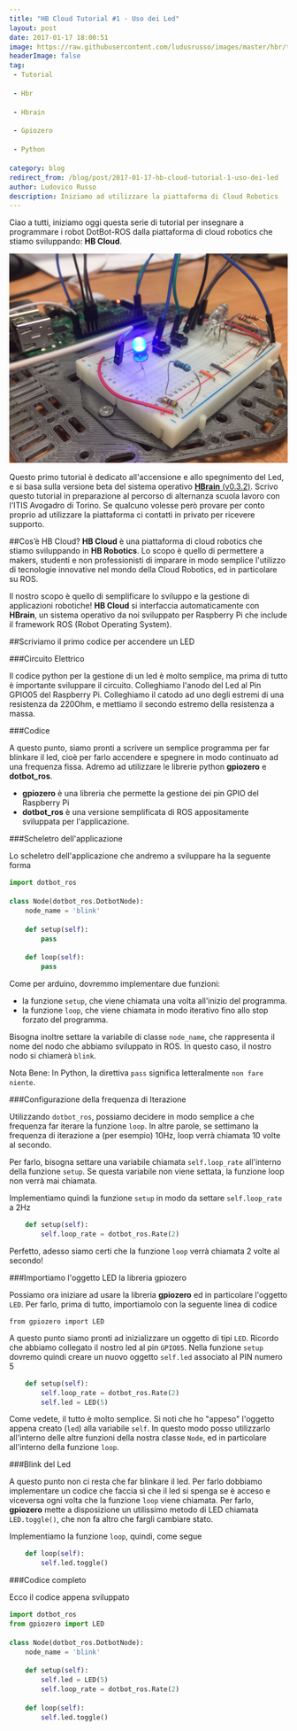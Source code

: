 ```yaml
---
title: "HB Cloud Tutorial #1 - Uso dei Led"
layout: post
date: 2017-01-17 18:00:51
image: https://raw.githubusercontent.com/ludusrusso/images/master/hbr/tutorial/led.png
headerImage: false
tag: 
 - Tutorial

 - Hbr

 - Hbrain

 - Gpiozero

 - Python

category: blog
redirect_from: /blog/post/2017-01-17-hb-cloud-tutorial-1-uso-dei-led
author: Ludovico Russo
description: Iniziamo ad utilizzare la piattaforma di Cloud Robotics
---
```


Ciao a tutti, iniziamo oggi questa serie di tutorial per insegnare a programmare i robot DotBot-ROS dalla piattaforma di cloud robotics che stiamo sviluppando: **HB Cloud**.
 
![roscore ROS shell](https://raw.githubusercontent.com/ludusrusso/images/master/hbr/tutorial/led.png)
 
Questo primo tutorial è dedicato all'accensione e allo spegnimento del Led, e si basa sulla versione beta del sistema operativo [**HBrain** (v0.3.2)](). Scrivo questo tutorial in preparazione al percorso di alternanza scuola lavoro con l'ITIS Avogadro di Torino. Se qualcuno volesse però provare per conto proprio ad utilizzare la piattaforma ci contatti in privato per ricevere supporto.
 
##Cos’è HB Cloud?
**HB Cloud** è una piattaforma di cloud robotics che stiamo sviluppando in **HB Robotics**. Lo scopo è quello di permettere a makers, studenti e non professionisti di imparare in modo semplice l'utilizzo di tecnologie innovative nel mondo della Cloud Robotics, ed in particolare su ROS.
 
Il nostro scopo è quello di semplificare lo sviluppo e la gestione di applicazioni robotiche! **HB Cloud** si interfaccia automaticamente con **HBrain**, un sistema operativo da noi sviluppato per Raspberry Pi che include il framework ROS (Robot Operating System).
 
##Scriviamo il primo codice per accendere un LED
 
###Circuito Elettrico
 
Il codice python per la gestione di un led è molto semplice, ma prima di tutto è importante sviluppare il circuito. Colleghiamo l'anodo del Led al Pin GPIO05 del Raspberry Pi. Colleghiamo il catodo ad uno degli estremi di una resistenza da 220Ohm, e mettiamo il secondo estremo della resistenza a massa.
 
###Codice
 
A questo punto, siamo pronti a scrivere un semplice programma per far blinkare il led, cioè per farlo accendere e spegnere in modo continuato ad una frequenza fissa. Adremo ad utilizzare le librerie python **gpiozero** e **dotbot_ros**.
 
- **gpiozero** è una libreria che permette la gestione dei pin GPIO del Raspberry Pi
-  **dotbot_ros** è una versione semplificata di ROS appositamente sviluppata per l'applicazione.
 
###Scheletro dell'applicazione
 
Lo scheletro dell'applicazione che andremo a sviluppare ha la seguente forma
 
```python
import dotbot_ros
 
class Node(dotbot_ros.DotbotNode):
    node_name = 'blink'
    
    def setup(self):
        pass
        
    def loop(self):
        pass
```
 
Come per arduino, dovremmo implementare due funzioni: 
 
- la funzione `setup`, che viene chiamata una volta all'inizio del programma.
- la funzione `loop`, che viene chiamata in modo iterativo fino allo stop forzato del programma.
 
Bisogna inoltre settare la variabile di classe `node_name`, che rappresenta il nome del nodo che abbiamo sviluppato in ROS. In questo caso, il nostro nodo si chiamerà `blink`.
 
Nota Bene: In Python, la direttiva `pass` significa letteralmente `non fare niente`.
 
 
###Configurazione della frequenza di Iterazione
 
Utilizzando `dotbot_ros`, possiamo decidere in modo semplice a che frequenza far iterare la funzione `loop`. In altre parole, se settimano la frequenza di iterazione a (per esempio) 10Hz, loop verrà chiamata 10 volte al secondo.
 
Per farlo, bisogna settare una variabile chiamata `self.loop_rate` all'interno della funzione `setup`. Se questa variabile non viene settata, la funzione loop non verrà mai chiamata.
 
Implementiamo quindi la funzione `setup` in modo da settare `self.loop_rate` a 2Hz
 
```python
    def setup(self):
        self.loop_rate = dotbot_ros.Rate(2)
```
 
Perfetto, adesso siamo certi che la funzione `loop` verrà chiamata 2 volte al secondo!
 
###Importiamo l'oggetto LED la libreria gpiozero
 
Possiamo ora iniziare ad usare la libreria **gpiozero** ed in particolare l'oggetto `LED`.
Per farlo, prima di tutto, importiamolo con la seguente linea di codice
 
```
from gpiozero import LED
```
 
A questo punto siamo pronti ad inizializzare un oggetto di tipi `LED`. Ricordo che abbiamo collegato il nostro led al pin `GPIO05`. Nella funzione `setup` dovremo quindi creare un nuovo oggetto `self.led` associato al PIN numero 5
 
 
```python
    def setup(self):
        self.loop_rate = dotbot_ros.Rate(2)
        self.led = LED(5)
```
 
Come vedete, il tutto è molto semplice. Si noti che ho "appeso" l'oggetto appena creato (`led`) alla variabile `self`. In questo modo posso utilizzarlo all'interno delle altre funzioni della nostra classe `Node`, ed in particolare all'interno della funzione `loop`.
 
###Blink del Led
 
A questo punto non ci resta che far blinkare il led. Per farlo dobbiamo implementare un codice che faccia sì che il led si spenga se è acceso e viceversa ogni volta che la funzione `loop` viene chiamata. Per farlo, **gpiozero** mette a disposizione un utilissimo metodo di LED chiamata `LED.toggle()`, che non fa altro che fargli cambiare stato.
 
Implementiamo la funzione `loop`, quindi, come segue
 
```python
    def loop(self):
        self.led.toggle()
```
 
###Codice completo
 
Ecco il codice appena sviluppato
 
```python
import dotbot_ros
from gpiozero import LED
 
class Node(dotbot_ros.DotbotNode):
    node_name = 'blink'
    
    def setup(self):
        self.led = LED(5)
        self.loop_rate = dotbot_ros.Rate(2)
 
    def loop(self):
        self.led.toggle()
```